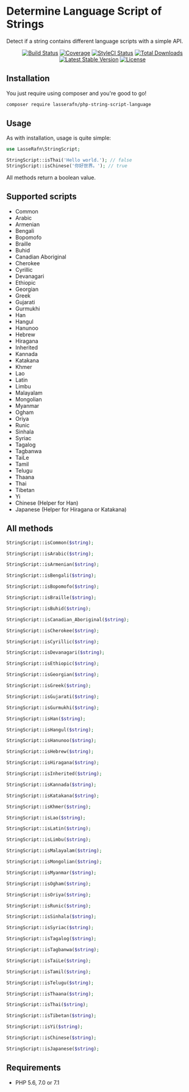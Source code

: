 # Determine Language Script of Strings

Detect if a string contains different language scripts with a simple API. 
 
<p align="center"> 
<a href="https://travis-ci.org/LasseRafn/php-string-script-language"><img src="https://img.shields.io/travis/LasseRafn/php-string-script-language.svg?style=flat-square" alt="Build Status"></a>
<a href="https://coveralls.io/github/LasseRafn/php-string-script-language"><img src="https://img.shields.io/coveralls/LasseRafn/php-string-script-language.svg?style=flat-square" alt="Coverage"></a>
<a href="https://styleci.io/repos/105565993"><img src="https://styleci.io/repos/105565993/shield?branch=master" alt="StyleCI Status"></a>
<a href="https://packagist.org/packages/LasseRafn/php-string-script-language"><img src="https://img.shields.io/packagist/dt/LasseRafn/php-string-script-language.svg?style=flat-square" alt="Total Downloads"></a>
<a href="https://packagist.org/packages/LasseRafn/php-string-script-language"><img src="https://img.shields.io/packagist/v/LasseRafn/php-string-script-language.svg?style=flat-square" alt="Latest Stable Version"></a>
<a href="https://packagist.org/packages/LasseRafn/php-string-script-language"><img src="https://img.shields.io/packagist/l/LasseRafn/php-string-script-language.svg?style=flat-square" alt="License"></a>
</p>

## Installation

You just require using composer and you're good to go!
```bash
composer require lasserafn/php-string-script-language
```

## Usage

As with installation, usage is quite simple:

```php
use LasseRafn\StringScript;

StringScript::isThai('Hello world.'); // false
StringScript::isChinese('你好世界。'); // true
```

All methods return a boolean value.

## Supported scripts

* Common
* Arabic
* Armenian
* Bengali
* Bopomofo
* Braille
* Buhid
* Canadian Aboriginal
* Cherokee
* Cyrillic
* Devanagari
* Ethiopic
* Georgian
* Greek
* Gujarati
* Gurmukhi
* Han
* Hangul
* Hanunoo
* Hebrew
* Hiragana
* Inherited
* Kannada
* Katakana
* Khmer
* Lao
* Latin
* Limbu
* Malayalam
* Mongolian
* Myanmar
* Ogham
* Oriya
* Runic
* Sinhala
* Syriac
* Tagalog
* Tagbanwa
* TaiLe
* Tamil
* Telugu
* Thaana
* Thai
* Tibetan
* Yi
* Chinese (Helper for Han)
* Japanese (Helper for Hiragana or Katakana)

## All methods

```php
StringScript::isCommon($string);
```

```php
StringScript::isArabic($string);
```

```php
StringScript::isArmenian($string);
```

```php
StringScript::isBengali($string);
```

```php
StringScript::isBopomofo($string);
```

```php
StringScript::isBraille($string);
```

```php
StringScript::isBuhid($string);
```

```php
StringScript::isCanadian_Aboriginal($string);
```

```php
StringScript::isCherokee($string);
```

```php
StringScript::isCyrillic($string);
```

```php
StringScript::isDevanagari($string);
```

```php
StringScript::isEthiopic($string);
```

```php
StringScript::isGeorgian($string);
```

```php
StringScript::isGreek($string);
```

```php
StringScript::isGujarati($string);
```

```php
StringScript::isGurmukhi($string);
```

```php
StringScript::isHan($string);
```

```php
StringScript::isHangul($string);
```

```php
StringScript::isHanunoo($string);
```

```php
StringScript::isHebrew($string);
```

```php
StringScript::isHiragana($string);
```

```php
StringScript::isInherited($string);
```

```php
StringScript::isKannada($string);
```

```php
StringScript::isKatakana($string);
```

```php
StringScript::isKhmer($string);
```

```php
StringScript::isLao($string);
```

```php
StringScript::isLatin($string);
```

```php
StringScript::isLimbu($string);
```

```php
StringScript::isMalayalam($string);
```

```php
StringScript::isMongolian($string);
```

```php
StringScript::isMyanmar($string);
```

```php
StringScript::isOgham($string);
```

```php
StringScript::isOriya($string);
```

```php
StringScript::isRunic($string);
```

```php
StringScript::isSinhala($string);
```

```php
StringScript::isSyriac($string);
```

```php
StringScript::isTagalog($string);
```

```php
StringScript::isTagbanwa($string);
```

```php
StringScript::isTaiLe($string);
```

```php
StringScript::isTamil($string);
```

```php
StringScript::isTelugu($string);
```

```php
StringScript::isThaana($string);
```

```php
StringScript::isThai($string);
```

```php
StringScript::isTibetan($string);
```

```php
StringScript::isYi($string);
```

```php
StringScript::isChinese($string);
```

```php
StringScript::isJapanese($string);
```

## Requirements
* PHP 5.6, 7.0 or 7.1
